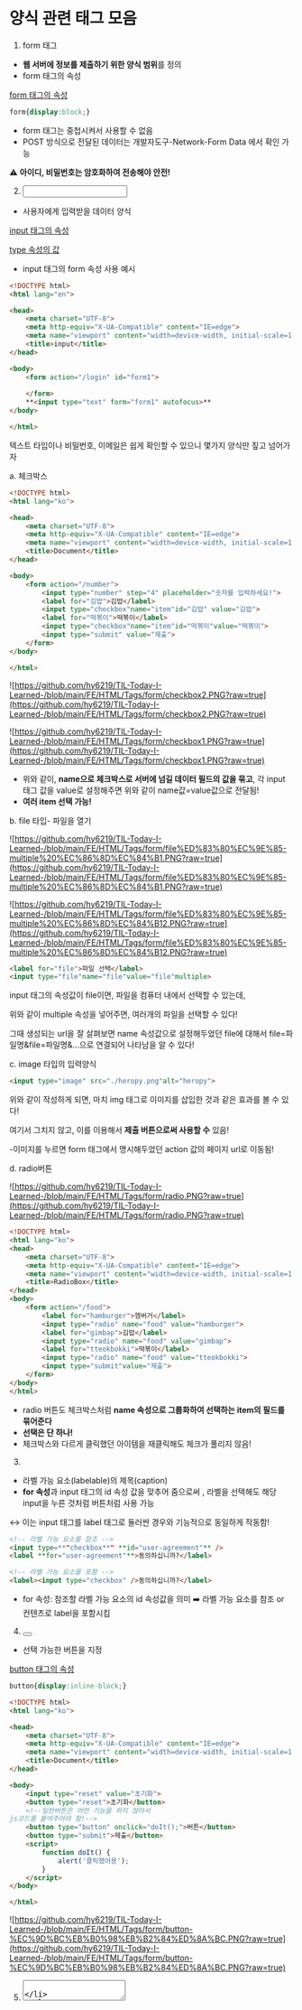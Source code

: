 # 양식 관련 태그 모음

1. form 태그 <form>
- **웹 서버에 정보를 제출하기 위한 양식 범위**를 정의
- form 태그의 속성

[form 태그의 속성](%E1%84%8B%E1%85%A3%E1%86%BC%E1%84%89%E1%85%B5%E1%86%A8%20%E1%84%80%E1%85%AA%E1%86%AB%E1%84%85%E1%85%A7%E1%86%AB%20%E1%84%90%E1%85%A2%E1%84%80%E1%85%B3%20%E1%84%86%E1%85%A9%E1%84%8B%E1%85%B3%E1%86%B7%20b1ee19aab1864adf858a50cb889082f1/form%20%E1%84%90%E1%85%A2%E1%84%80%E1%85%B3%E1%84%8B%E1%85%B4%20%E1%84%89%E1%85%A9%E1%86%A8%E1%84%89%E1%85%A5%E1%86%BC%20b231b33bcdd742a0b7a8385bee39269d.csv)

```css
form{display:block;}
```

- form 태그는 중첩시켜서 사용할 수 없음
- POST 방식으로 전달된 데이터는 개발자도구-Network-Form Data 에서 확인 가능

⚠️ **아이디, 비밀번호는 암호화하여 전송해야 안전!**

2. <input/>

- 사용자에게 입력받을 데이터 양식

[input 태그의 속성](%E1%84%8B%E1%85%A3%E1%86%BC%E1%84%89%E1%85%B5%E1%86%A8%20%E1%84%80%E1%85%AA%E1%86%AB%E1%84%85%E1%85%A7%E1%86%AB%20%E1%84%90%E1%85%A2%E1%84%80%E1%85%B3%20%E1%84%86%E1%85%A9%E1%84%8B%E1%85%B3%E1%86%B7%20b1ee19aab1864adf858a50cb889082f1/input%20%E1%84%90%E1%85%A2%E1%84%80%E1%85%B3%E1%84%8B%E1%85%B4%20%E1%84%89%E1%85%A9%E1%86%A8%E1%84%89%E1%85%A5%E1%86%BC%20f6a704bffd684023848f8206b6ebff12.csv)

[type 속성의 값](%E1%84%8B%E1%85%A3%E1%86%BC%E1%84%89%E1%85%B5%E1%86%A8%20%E1%84%80%E1%85%AA%E1%86%AB%E1%84%85%E1%85%A7%E1%86%AB%20%E1%84%90%E1%85%A2%E1%84%80%E1%85%B3%20%E1%84%86%E1%85%A9%E1%84%8B%E1%85%B3%E1%86%B7%20b1ee19aab1864adf858a50cb889082f1/type%20%E1%84%89%E1%85%A9%E1%86%A8%E1%84%89%E1%85%A5%E1%86%BC%E1%84%8B%E1%85%B4%20%E1%84%80%E1%85%A1%E1%86%B9%209eb9c5a2d0aa42119d570637a59a228b.csv)

- input 태그의 form 속성 사용 예시

```html
<!DOCTYPE html>
<html lang="en">

<head>
    <meta charset="UTF-8">
    <meta http-equiv="X-UA-Compatible" content="IE=edge">
    <meta name="viewport" content="width=device-width, initial-scale=1.0">
    <title>input</title>
</head>

<body>
    <form action="/login" id="form1">
        
    </form>
    **<input type="text" form="form1" autofocus>**
</body>

</html>
```

텍스트 타입이나 비밀번호, 이메일은 쉽게 확인할 수 있으니 몇가지 양식만 짚고 넘어가자

a. 체크박스

```html
<!DOCTYPE html>
<html lang="ko">

<head>
    <meta charset="UTF-8">
    <meta http-equiv="X-UA-Compatible" content="IE=edge">
    <meta name="viewport" content="width=device-width, initial-scale=1.0">
    <title>Document</title>
</head>

<body>
    <form action="/number">
        <input type="number" step="4" placeholder="숫자를 입력하세요!">
        <label for="김밥">김밥</label>
        <input type="checkbox"name="item"id="김밥" value="김밥">
        <label for="떡볶이">떡볶이</label>
        <input type="checkbox"name="item"id="떡볶이"value="떡볶이">
        <input type="submit" value="제출">
    </form>
</body>

</html>
```

![https://github.com/hy6219/TIL-Today-I-Learned-/blob/main/FE/HTML/Tags/form/checkbox2.PNG?raw=true](https://github.com/hy6219/TIL-Today-I-Learned-/blob/main/FE/HTML/Tags/form/checkbox2.PNG?raw=true)

![https://github.com/hy6219/TIL-Today-I-Learned-/blob/main/FE/HTML/Tags/form/checkbox1.PNG?raw=true](https://github.com/hy6219/TIL-Today-I-Learned-/blob/main/FE/HTML/Tags/form/checkbox1.PNG?raw=true)

- 위와 같이, **name으로 체크박스로 서버에 넘길 데이터 필드의 값을 묶고**, 각 input 태그 값을 value로 설정해주면 위와 같이 name값=value값으로 전달됨!
- **여러 item 선택 가능!**

b. file 타입- 파일을 열기

![https://github.com/hy6219/TIL-Today-I-Learned-/blob/main/FE/HTML/Tags/form/file%ED%83%80%EC%9E%85-multiple%20%EC%86%8D%EC%84%B1.PNG?raw=true](https://github.com/hy6219/TIL-Today-I-Learned-/blob/main/FE/HTML/Tags/form/file%ED%83%80%EC%9E%85-multiple%20%EC%86%8D%EC%84%B1.PNG?raw=true)

![https://github.com/hy6219/TIL-Today-I-Learned-/blob/main/FE/HTML/Tags/form/file%ED%83%80%EC%9E%85-multiple%20%EC%86%8D%EC%84%B12.PNG?raw=true](https://github.com/hy6219/TIL-Today-I-Learned-/blob/main/FE/HTML/Tags/form/file%ED%83%80%EC%9E%85-multiple%20%EC%86%8D%EC%84%B12.PNG?raw=true)

```html
<label for="file">파일 선택</label>
<input type="file"name="file"value="file"multiple>
```

input 태그의 속성값이 file이면, 파일을 컴퓨터 내에서 선택할 수 있는데,

위와 같이 multiple 속성을 넣어주면, 여러개의 파일을 선택할 수 있다!

그때 생성되는 url을 잘 살펴보면 name 속성값으로 설정해두었던 file에 대해서 file=파일명&file=파일명&...으로 연결되어 나타남을 알 수 있다!

c. image 타입의 입력양식

```html
<input type="image" src="./heropy.png"alt="heropy">
```

위와 같이 작성하게 되면, 마치 img 태그로 이미지를 삽입한 것과 같은 효과를 볼 수 있다!

여기서 그치지 않고, 이를 이용해서 **제출 버튼으로써 사용할 수** 있음!

-이미지를 누르면 form 태그에서 명시해두었던 action 값의 페이지 url로 이동됨!

d. radio버튼

![https://github.com/hy6219/TIL-Today-I-Learned-/blob/main/FE/HTML/Tags/form/radio.PNG?raw=true](https://github.com/hy6219/TIL-Today-I-Learned-/blob/main/FE/HTML/Tags/form/radio.PNG?raw=true)

```html
<!DOCTYPE html>
<html lang="ko">
<head>
    <meta charset="UTF-8">
    <meta http-equiv="X-UA-Compatible" content="IE=edge">
    <meta name="viewport" content="width=device-width, initial-scale=1.0">
    <title>RadioBox</title>
</head>
<body>
    <form action="/food">
        <label for="hamburger">햄버거</label>
        <input type="radio" name="food" value="hamburger">
        <label for="gimbap">김밥</label>
        <input type="radio" name="food" value="gimbap">
        <label for="tteokbokki">떡볶이</label>
        <input type="radio" name="food" value="tteokbokki">
        <input type="submit"value="제출">
    </form>
</body>
</html>
```

- radio 버튼도 체크박스처럼 **name 속성으로 그룹화하여 선택하는 item의 필드를 묶어준다**
- **선택은 단 하나!**
- 체크박스와 다르게 클릭했던 아이템을 재클릭해도 체크가 풀리지 않음!

3. <label>

- 라벨 가능 요소(labelable)의 제목(caption)
- **for 속성**과 input 태그의 id 속성 값을 맞추어 줌으로써 , 라벨을 선택해도 해당 input을 누른 것처럼 버튼처럼 사용 가능

↔️ 이는 input 태그를 label 태그로 둘러싼 경우와 기능적으로 동일하게 작동함!

```html
<!-- 라벨 가능 요소를 참조 -->
<input type=**"checkbox**" **id="user-agreement"** />
<label **for="user-agreement"**>동의하십니까?</label>

<!-- 라벨 가능 요소를 포함 -->
<label><input type="checkbox" />동의하십니까?</label>
```

- for 속성: 참조할 라벨 가능 요소의 id 속성값을 의미
➡️ 라벨 가능 요소를 참조 or 컨텐츠로 label을 포함시킴

4. <button>

- 선택 가능한 버튼을 지정

[button 태그의 속성](%E1%84%8B%E1%85%A3%E1%86%BC%E1%84%89%E1%85%B5%E1%86%A8%20%E1%84%80%E1%85%AA%E1%86%AB%E1%84%85%E1%85%A7%E1%86%AB%20%E1%84%90%E1%85%A2%E1%84%80%E1%85%B3%20%E1%84%86%E1%85%A9%E1%84%8B%E1%85%B3%E1%86%B7%20b1ee19aab1864adf858a50cb889082f1/button%20%E1%84%90%E1%85%A2%E1%84%80%E1%85%B3%E1%84%8B%E1%85%B4%20%E1%84%89%E1%85%A9%E1%86%A8%E1%84%89%E1%85%A5%E1%86%BC%2056d46a949a554f2f8bc4aee78c1b7ab6.csv)

```css
button{display:inline-block;}
```

```html
<!DOCTYPE html>
<html lang="ko">

<head>
    <meta charset="UTF-8">
    <meta http-equiv="X-UA-Compatible" content="IE=edge">
    <meta name="viewport" content="width=device-width, initial-scale=1.0">
    <title>Document</title>
</head>

<body>
    <input type="reset" value="초기화">
    <button type="reset">초기화</button>
    <!--일반버튼은 어떤 기능을 하지 않아서 
js코드를 붙여주어야 함!-->
    <button type="button" onclick="doIt();">버튼</button>
    <button type="submit">제출</button>
    <script>
        function doIt() {
            alert('클릭했어용');
        }
    </script>
</body>

</html>
```

![https://github.com/hy6219/TIL-Today-I-Learned-/blob/main/FE/HTML/Tags/form/button-%EC%9D%BC%EB%B0%98%EB%B2%84%ED%8A%BC.PNG?raw=true](https://github.com/hy6219/TIL-Today-I-Learned-/blob/main/FE/HTML/Tags/form/button-%EC%9D%BC%EB%B0%98%EB%B2%84%ED%8A%BC.PNG?raw=true)

5. <textarea>

- **여러 줄**의 일반 텍스트 양식

[textarea 태그의 속성](%E1%84%8B%E1%85%A3%E1%86%BC%E1%84%89%E1%85%B5%E1%86%A8%20%E1%84%80%E1%85%AA%E1%86%AB%E1%84%85%E1%85%A7%E1%86%AB%20%E1%84%90%E1%85%A2%E1%84%80%E1%85%B3%20%E1%84%86%E1%85%A9%E1%84%8B%E1%85%B3%E1%86%B7%20b1ee19aab1864adf858a50cb889082f1/textarea%20%E1%84%90%E1%85%A2%E1%84%80%E1%85%B3%E1%84%8B%E1%85%B4%20%E1%84%89%E1%85%A9%E1%86%A8%E1%84%89%E1%85%A5%E1%86%BC%2052b025ad0ce643c5b243a814db91d722.csv)

- textarea는 크기 조절이 가능하지만, 새로고침을 하면 원래 크기로 돌아감

6. <fieldset>, <legend>

- fieldset : 같은 목적의 양식을 그룹화
- legend  : 같은 목적의 양식에 대한 제목을 지정

```css
fieldset, legend{display:block;}
```

(예시) 여러 데이터 중 하나를 택1하는 라디오버튼의 경우, name으로 그룹화하는데, "그룹화"한다는 점에서 fieldset과 legend 필요성 존재

```html
<form>
  <fieldset>
    <legend>Coffee Size</legend>
    <label>
        <input type="radio" name="size" value="tall" />
        Tall
    </label>
    <label>
        <input type="radio" name="size" value="grande" />
        Grande
    </label>
    <label>
        <input type="radio" name="size" value="venti" />
        Venti
    </label>
  </fieldset>
</form>
```

- fieldset 속성

[fieldset 속성](%E1%84%8B%E1%85%A3%E1%86%BC%E1%84%89%E1%85%B5%E1%86%A8%20%E1%84%80%E1%85%AA%E1%86%AB%E1%84%85%E1%85%A7%E1%86%AB%20%E1%84%90%E1%85%A2%E1%84%80%E1%85%B3%20%E1%84%86%E1%85%A9%E1%84%8B%E1%85%B3%E1%86%B7%20b1ee19aab1864adf858a50cb889082f1/fieldset%20%E1%84%89%E1%85%A9%E1%86%A8%E1%84%89%E1%85%A5%E1%86%BC%201eb8dc0c73264c73826ad6f5175d7cb1.csv)

7. <select>, <datalist>, <optgroup>,  <option>

- 옵션 : option, optgroup | 드롭다운 메뉴 : select

-select : 드롭다운 메뉴를 만들 때 사용됨

-optgroup: 드롭다운 메뉴를 눌렀을 때, 나오는 메뉴의 "대분류"
-option : optgroup이 존재한다면, optgroup 내에 소속되어 있는 "소분류"
-select 나 datalist, 즉, 선택 메뉴나 자동 완성에서 사용될 옵션!

- 자동완성 : datalist

아래는 [Heropy님 수업에 올라온 예제](https://heropy.blog/2019/05/26/html-elements/)이다!

```html
<!DOCTYPE html>
<html lang="ko">
<head>
    <meta charset="UTF-8">
    <meta http-equiv="X-UA-Compatible" content="IE=edge">
    <meta name="viewport" content="width=device-width, initial-scale=1.0">
    <title>Options</title>
</head>
<body>
    <select>
        <optgroup label="Coffee">
          <option>Americano</option>
          <option>Caffe Mocha</option>
          <option label="Cappuccino" value="Cappuccino"></option>
        </optgroup>
        <optgroup label="Latte" disabled>
          <option>Caffe Latte</option>
          <option>Vanilla Latte</option>
        </optgroup>
        <optgroup label="Smoothie">
          <option>Plain</option>
          <option>Strawberry</option>
          <option>Banana</option>
          <option>Mango</option>
        </optgroup>
      </select>
</body>
</html>
```

위의 예제를 확인해보면, Coffee, Capuccino, Latte, Smoothie의 대분류 안에 아메리카노, 카페모카 등이 들어가 있고, 

Latte 대분류는 disabled(Boolean value)로 인해서 접근이 막혀있는

드롭다운 메뉴가 보인다!

![https://github.com/hy6219/TIL-Today-I-Learned-/blob/main/FE/HTML/Tags/form/select%20option.png?raw=true](https://github.com/hy6219/TIL-Today-I-Learned-/blob/main/FE/HTML/Tags/form/select%20option.png?raw=true)

select, optgroup, option 태그를 이용한 드롭다운메뉴

[select 속성](%E1%84%8B%E1%85%A3%E1%86%BC%E1%84%89%E1%85%B5%E1%86%A8%20%E1%84%80%E1%85%AA%E1%86%AB%E1%84%85%E1%85%A7%E1%86%AB%20%E1%84%90%E1%85%A2%E1%84%80%E1%85%B3%20%E1%84%86%E1%85%A9%E1%84%8B%E1%85%B3%E1%86%B7%20b1ee19aab1864adf858a50cb889082f1/select%20%E1%84%89%E1%85%A9%E1%86%A8%E1%84%89%E1%85%A5%E1%86%BC%20597465ff0f8e4f769e7441daec4c9ddf.csv)

[optgroup 속성](%E1%84%8B%E1%85%A3%E1%86%BC%E1%84%89%E1%85%B5%E1%86%A8%20%E1%84%80%E1%85%AA%E1%86%AB%E1%84%85%E1%85%A7%E1%86%AB%20%E1%84%90%E1%85%A2%E1%84%80%E1%85%B3%20%E1%84%86%E1%85%A9%E1%84%8B%E1%85%B3%E1%86%B7%20b1ee19aab1864adf858a50cb889082f1/optgroup%20%E1%84%89%E1%85%A9%E1%86%A8%E1%84%89%E1%85%A5%E1%86%BC%20bd0545f35dec45f1b9313c3f1c5042e5.csv)

[option 속성](%E1%84%8B%E1%85%A3%E1%86%BC%E1%84%89%E1%85%B5%E1%86%A8%20%E1%84%80%E1%85%AA%E1%86%AB%E1%84%85%E1%85%A7%E1%86%AB%20%E1%84%90%E1%85%A2%E1%84%80%E1%85%B3%20%E1%84%86%E1%85%A9%E1%84%8B%E1%85%B3%E1%86%B7%20b1ee19aab1864adf858a50cb889082f1/option%20%E1%84%89%E1%85%A9%E1%86%A8%E1%84%89%E1%85%A5%E1%86%BC%208b08b8541f8646cabe43adf979c4dda6.csv)

예제 하나를 더 살펴보자!

이번에는 Boolean 값을 이용하는 multiple 속성을 이용해서 다중 선택을 지원해보고,

size 속성을 이용해서 한 화면에 여러 옵션을 띄워주는 콤보박스인 리스트박스를 생각해보자!

```html
<!DOCTYPE html>
<html lang="ko">
<head>
    <meta charset="UTF-8">
    <meta http-equiv="X-UA-Compatible" content="IE=edge">
    <meta name="viewport" content="width=device-width, initial-scale=1.0">
    <title>Options</title>
</head>
<body>
    <select size="8" multiple>
        <optgroup label="Coffee">
          <option>Americano</option>
          <option>Caffe Mocha</option>
          <option label="Cappuccino" value="Cappuccino"></option>
        </optgroup>
        <optgroup label="Latte" disabled>
          <option>Caffe Latte</option>
          <option>Vanilla Latte</option>
        </optgroup>
        <optgroup label="Smoothie">
          <option>Plain</option>
          <option>Strawberry</option>
          <option>Banana</option>
          <option>Mango</option>
        </optgroup>
      </select>
</body>
</html>
```

![https://github.com/hy6219/TIL-Today-I-Learned-/blob/main/FE/HTML/Tags/form/%EB%A6%AC%EC%8A%A4%ED%8A%B8%EB%B0%95%EC%8A%A4.gif?raw=true](https://github.com/hy6219/TIL-Today-I-Learned-/blob/main/FE/HTML/Tags/form/%EB%A6%AC%EC%8A%A4%ED%8A%B8%EB%B0%95%EC%8A%A4.gif?raw=true)

위의 결과를 통해서 한 화면에 8 개의 아이템이 보이고, 다중 선택이 가능함을 확인해 볼 수 있다!(ctrl 키: 비연속/연속적으로 선택 가능, ctrl+shift키 : 연속적으로 값 선택 가능)

- 빈 태그(<option/>)으로 선택적으로 사용 가능 ➡️ 이 경우에는, label 속성과 value 속성이 필수!(닫히는 태그가 없어서 그 사이 컨텐츠의 유효성이 떨어짐) ▶️ 따라서! 열리고 닫히는 형식의 태그로 사용하는 것이 보다 나음!

---

### datalist

- datalist는 option 태그를 이용해서 자동완성 컨텐츠를 저장해두고!
- id 값을 지정해둔 후,
- input 태그의 list 속성에 datalist id값을 값으로써 전달해주면
- 해당 input 태그에서는 datalist의 컨텐츠를 자동완성으로써 사용할 수 있음!

![https://github.com/hy6219/TIL-Today-I-Learned-/blob/main/FE/HTML/Tags/form/datalist.gif?raw=true](https://github.com/hy6219/TIL-Today-I-Learned-/blob/main/FE/HTML/Tags/form/datalist.gif?raw=true)

datalist 태그

```html
<!DOCTYPE html>
<html lang="ko">

<head>
    <meta charset="UTF-8">
    <meta http-equiv="X-UA-Compatible" content="IE=edge">
    <meta name="viewport" content="width=device-width, initial-scale=1.0">
    <title>자동완성</title>
</head>

<body>
    <input type="text" list="fruits">

    <datalist id="fruits">
        <option>Apple</option>
        <option>Orange</option>
        <option>Banana</option>
        <option>Mango</option>
        <option>Fineapple</option>
    </datalist>
</body>

</html>
```